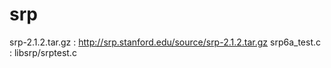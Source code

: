 # srp
srp-2.1.2.tar.gz : http://srp.stanford.edu/source/srp-2.1.2.tar.gz
srp6a_test.c : libsrp/srptest.c